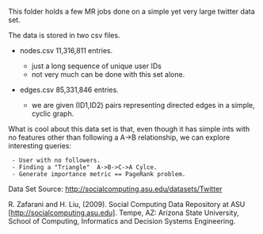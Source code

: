 This folder holds a few MR jobs done on a simple yet very large twitter data set. 


The data is stored in two csv files.

   - nodes.csv 11,316,811 entries.
            
       - just a long sequence of unique user IDs 
       - not very much can be done with this set alone.

   - edges.csv 85,331,846 entries.
        - we are given (ID1,ID2) pairs representing directed edges in a simple, cyclic graph. 

What is cool about this data set  is that, even though it has simple ints with no features other than following a A->B relationship, we can  explore interesting queries: 
		
	 - User with no followers.
	 - Finding a "Triangle"  A->B->C->A Cylce.  
	 - Generate importance metric == PageRank problem.           
		



Data Set Source: http://socialcomputing.asu.edu/datasets/Twitter 


R. Zafarani and H. Liu, (2009). Social Computing Data Repository at ASU [http://socialcomputing.asu.edu]. Tempe, AZ: Arizona State University, School of Computing, Informatics and Decision Systems Engineering.
